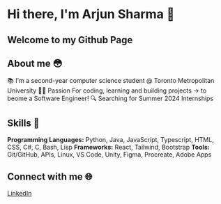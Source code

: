 # Hi there, I'm Arjun Sharma 👋
## Welcome to my Github Page

## About me 😳

📚 I'm a second-year computer science student @ Toronto Metropolitan University 
👨‍💻 Passion For coding, learning and building projects -> to beome a Software Engineer!
🔍 Searching for Summer 2024 Internships


## Skills 👾

**Programming Languages:** Python, Java, JavaScript, Typescript, HTML, CSS, C#, C, Bash, Lisp
**Frameworks:** React, Tailwind, Bootstrap
**Tools:** Git/GitHub, APIs, Linux, VS Code, Unity, Figma, Procreate, Adobe Apps

## Connect with me 🌐

[LinkedIn](www.linkedin.com/in/arjunsharma0510) 



<!--
**arj5/arj5** is a ✨ _special_ ✨ repository because its `README.md` (this file) appears on your GitHub profile.

Here are some ideas to get you started:

 - 🔭 I’m currently working on ...
- 🌱 I’m currently learning ...
- 👯 I’m looking to collaborate on ...
- 🤔 I’m looking for help with ...
- 💬 Ask me about ...
- 📫 How to reach me: ...
- 😄 Pronouns: ...
- ⚡ Fun fact: ...
-->
